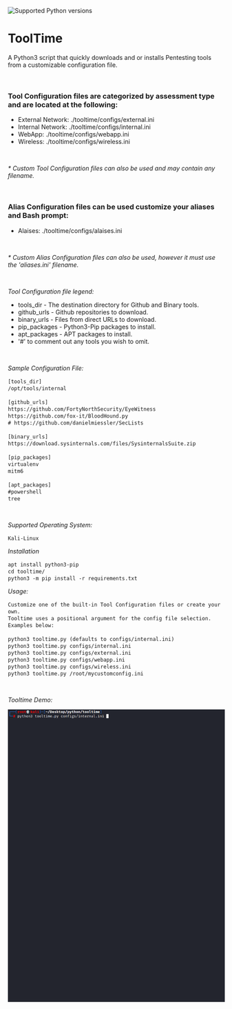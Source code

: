 ![Supported Python versions](https://img.shields.io/badge/python-3.9-green.svg)

# ToolTime
A Python3 script that quickly downloads and or installs Pentesting tools from a customizable configuration file.

<br>

### Tool Configuration files are categorized by assessment type and are located at the following:
* External Network: ./tooltime/configs/external.ini
* Internal Network: ./tooltime/configs/internal.ini
* WebApp: ./tooltime/configs/webapp.ini
* Wireless: ./tooltime/configs/wireless.ini
<br>

<i>* Custom Tool Configuration files can also be used and may contain any filename.</i>

<br>

### Alias Configuration files can be used customize your aliases and Bash prompt:
* Alaises: ./tooltime/configs/alaises.ini
<br>

<i>* Custom Alias Configuration files can also be used, however it must use the 'aliases.ini' filename.</i>

<br>

*Tool Configuration file legend:* <br>
* tools_dir - The destination directory for Github and Binary tools.
* github_urls - Github repositories to download.
* binary_urls - Files from direct URLs to download.
* pip_packages - Python3-Pip packages to install.
* apt_packages - APT packages to install.
* '#' to comment out any tools you wish to omit.

<br>

*Sample Configuration File:*
```
[tools_dir]
/opt/tools/internal

[github_urls]
https://github.com/FortyNorthSecurity/EyeWitness
https://github.com/fox-it/BloodHound.py
# https://github.com/danielmiessler/SecLists

[binary_urls]
https://download.sysinternals.com/files/SysinternalsSuite.zip

[pip_packages]
virtualenv
mitm6

[apt_packages]
#powershell
tree
```

<br>

*Supported Operating System:*
```
Kali-Linux
```

*Installation*
```
apt install python3-pip
cd tooltime/
python3 -m pip install -r requirements.txt
```

*Usage:*
```
Customize one of the built-in Tool Configuration files or create your own.
Tooltime uses a positional argument for the config file selection.
Examples below:

python3 tooltime.py (defaults to configs/internal.ini)
python3 tooltime.py configs/internal.ini
python3 tooltime.py configs/external.ini
python3 tooltime.py configs/webapp.ini
python3 tooltime.py configs/wireless.ini
python3 tooltime.py /root/mycustomconfig.ini
```
<br>

*Tooltime Demo:*

![Tooltime Demo](demo/demo.gif)
